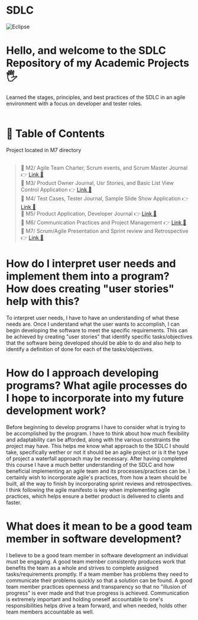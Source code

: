 # SDLC

![Eclipse](https://img.shields.io/badge/Eclipse-FE7A16.svg?style=for-the-badge&logo=Eclipse&logoColor=white)

# Hello, and welcome to the SDLC Repository of my Academic Projects🖐️

Learned the stages, principles, and best practices of the SDLC in an agile environment with a focus on developer and tester roles.<br><br>

# 📖 Table of Contents

Project located in M7 directory<br><br>

> 📌 M2/ Agile Team Charter, Scrum events, and Scrum Master Journal 👉 [Link 🔗](https://www.github.com/JustinStarrSNHU/SDLC/tree/main/M2)<br>
📌 M3/ Product Owner Journal, Usr Stories, and Basic List View Control Application 👉 [Link 🔗](https://www.github.com/JustinStarrSNHU/SDLC/tree/main/M3)<br>
📌 M4/ Test Cases, Tester Journal, Sample Slide Show Application 👉 [Link 🔗](https://www.github.com/JustinStarrSNHU/SDLC/tree/main/M4)<br>
📌 M5/ Product Application, Developer Journal 👉 [Link 🔗](https://www.github.com/JustinStarrSNHU/SDLC/tree/main/M5)<br>
📌 M6/ Communication Practices and Project Management 👉 [Link 🔗](https://www.github.com/JustinStarrSNHU/SDLC/tree/main/M6)<br>
📌 M7/ Scrum/Agile Presentation and Sprint review and Retrospective 👉 [Link 🔗](https://www.github.com/JustinStarrSNHU/SDLC/tree/main/M7) <br>

# How do I interpret user needs and implement them into a program? How does creating "user stories" help with this?

To interpret user needs, I have to have an understanding of what these needs are. Once I understand what the user wants to accomplish, I can begin developing the software to meet the specific requirements. This can be achieved by creating "user stories" that identify specific tasks/objectives that the software being developed should be able to do and also help to identify a definition of done for each of the tasks/objectives. 

# How do I approach developing programs? What agile processes do I hope to incorporate into my future development work?

Before beginning to develop programs I have to consider what is trying to be accomplished by the program. I have to think about how much flexibility and adaptability can be afforded,  along with the various constraints the project may have. This helps me know what approach to the SDLC I should take, specifically wether or not it should be an agile project or is it the type of project a waterfall approach may be necessary. After having completed this course I have a much better understanding of the SDLC and how beneficial implementing an agile team and its processes/practices can be. I certainly wish to incorporate agile's practices, from how a team should be built, all the way to finish by incorporating sprint reviews and retrospectives. I think following the agile manifesto is key when implementing agile practices, which helps ensure a better product is delivered to clients and faster.

# What does it mean to be a good team member in software development?

I believe to be a good team member in software development an individual must be engaging. A good team member consistently produces work that benefits the team as a whole and strives to complete assigned tasks/requirements promptly. If a team member has problems they need to communicate their problems quickly so that a solution can be found. A good team member practices openness and transparency so that no "illusion of progress" is ever made and that true progress is achieved. Communication is extremely important and holding oneself accountable to one's responsibilities helps drive a team forward, and when needed, holds other team members accountable as well.